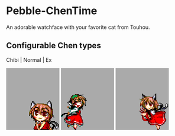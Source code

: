 Pebble-ChenTime
===============

An adorable watchface with your favorite cat from Touhou.

Configurable Chen types
-----------------------
Chibi | Normal | Ex

![Chibi](https://raw.githubusercontent.com/BinaryTENSHi/Pebble-ChenTime/master/resources/images/chen_chibi~color.png)
![Normal](https://raw.githubusercontent.com/BinaryTENSHi/Pebble-ChenTime/master/resources/images/chen_normal~color.png)
![Ex](https://raw.githubusercontent.com/BinaryTENSHi/Pebble-ChenTime/master/resources/images/chen_ex~color.png)
